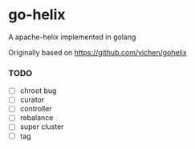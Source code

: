 # go-helix
A apache-helix implemented in golang

Originally based on https://github.com/yichen/gohelix

### TODO

- [ ] chroot bug
- [ ] curator
- [ ] controller
- [ ] rebalance
- [ ] super cluster
- [ ] tag
